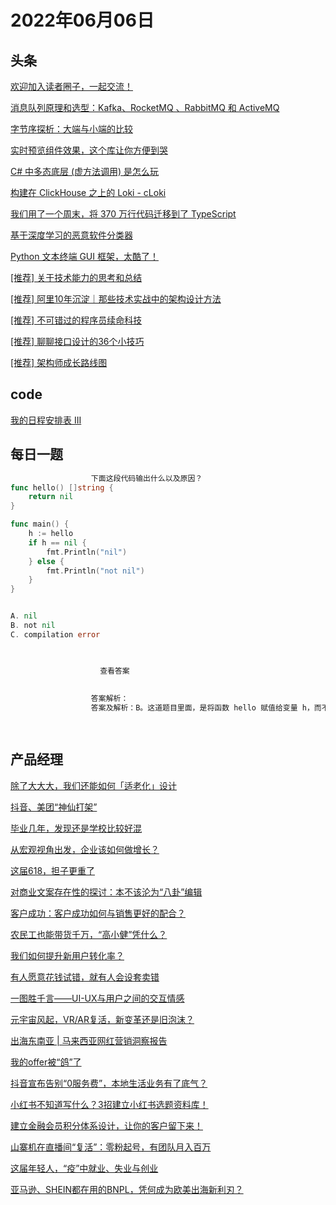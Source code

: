 # 2022年06月06日
## 头条

[欢迎加入读者圈子，一起交流！](https://toutiao.io/k/mtrqmru)

[消息队列原理和选型：Kafka、RocketMQ 、RabbitMQ 和 ActiveMQ](https://toutiao.io/k/nuwnwro)

[字节序探析：大端与小端的比较](https://toutiao.io/k/zet8l08)

[实时预览组件效果，这个库让你方便到哭](https://toutiao.io/k/iwcb0r0)

[C# 中多态底层 (虚方法调用) 是怎么玩](https://toutiao.io/k/lwi1osh)

[构建在 ClickHouse 之上的 Loki - cLoki](https://toutiao.io/k/1x4dksm)

[我们用了一个周末，将 370 万行代码迁移到了 TypeScript](https://toutiao.io/k/f0k1f3t)

[基于深度学习的恶意软件分类器](https://toutiao.io/k/g13yb0x)

[Python 文本终端 GUI 框架，太酷了！](https://toutiao.io/k/wb27fm1)

[[推荐] 关于技术能力的思考和总结](https://toutiao.io/k/jo2jtja)

[[推荐] 阿里10年沉淀｜那些技术实战中的架构设计方法](https://toutiao.io/k/e9vlh55)

[[推荐] 不可错过的程序员续命科技](https://toutiao.io/k/wooq1pu)

[[推荐] 聊聊接口设计的36个小技巧](https://toutiao.io/k/yqm776v)

[[推荐] 架构师成长路线图](https://toutiao.io/k/27b6p2e)



## code

[我的日程安排表 III](https://leetcode.cn/problems/my-calendar-iii)



## 每日一题

```go
                  下面这段代码输出什么以及原因？
func hello() []string {  
    return nil
}

func main() {  
    h := hello
    if h == nil {
        fmt.Println("nil")
    } else {
        fmt.Println("not nil")
    }
}


A. nil
B. not nil
C. compilation error


                  
                    查看答案
                  
                
                  答案解析：
                  答案及解析：B。这道题目里面，是将函数 hello 赋值给变量 h，而不是函数的返回值（即不是进行函数调用），所以输出 not nil。注意 Go 中函数是一等公民。

                
```


## 产品经理

[除了大大大，我们还能如何「适老化」设计](http://www.woshipm.com/pd/5471185.html)

[抖音、美团“神仙打架”](http://www.woshipm.com/operate/5471403.html)

[毕业几年，发现还是学校比较好混](http://www.woshipm.com/zhichang/5465074.html)

[从宏观视角出发，企业该如何做增长？](http://www.woshipm.com/operate/5470968.html)

[这届618，担子更重了](http://www.woshipm.com/it/5471640.html)

[对商业文案存在性的探讨：本不该沦为“八卦”编辑](http://www.woshipm.com/copy/5471715.html)

[客户成功：客户成功如何与销售更好的配合？](http://www.woshipm.com/operate/5470823.html)

[农民工也能带货千万，“高小健”凭什么？](http://www.woshipm.com/operate/5469921.html)

[我们如何提升新用户转化率？](http://www.woshipm.com/operate/5470962.html)

[有人愿意花钱试错，就有人会设套卖错](http://www.woshipm.com/user-research/5469448.html)

[一图胜千言——UI-UX与用户之间的交互情感](http://www.woshipm.com/pd/5456349.html)

[元宇宙风起，VR/AR复活，新变革还是旧泡沫？](http://www.woshipm.com/it/5469922.html)

[出海东南亚 | 马来西亚网红营销洞察报告](http://www.woshipm.com/marketing/5470064.html)

[我的offer被“鸽”了](http://www.woshipm.com/zhichang/5470764.html)

[抖音宣布告别“0服务费”，本地生活业务有了底气？](http://www.woshipm.com/it/5470786.html)

[小红书不知道写什么？3招建立小红书选题资料库！](http://www.woshipm.com/marketing/5470183.html)

[建立金融会员积分体系设计，让你的客户留下来！](http://www.woshipm.com/pd/5470034.html)

[山寨机在直播间“复活”：零粉起号，有团队月入百万](http://www.woshipm.com/operate/5469879.html)

[这届年轻人，“疫”中就业、失业与创业](http://www.woshipm.com/it/5469494.html)

[​亚马逊、SHEIN都在用的BNPL，凭何成为欧美出海新利刃？](http://www.woshipm.com/marketing/5469750.html)


